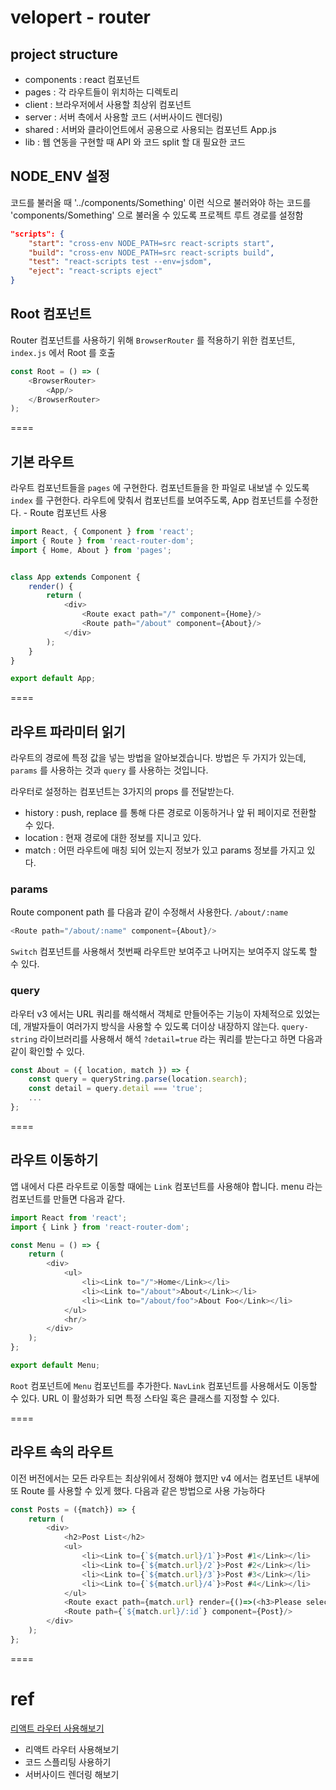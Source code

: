 
# velopert - router
## project structure
- components : react 컴포넌트
- pages : 각 라우트들이 위치하는 디렉토리
- client : 브라우저에서 사용할 최상위 컴포넌트
- server : 서버 측에서 사용할 코드 (서버사이드 렌더링)
- shared : 서버와 클라이언트에서 공용으로 사용되는 컴포넌트 App.js
- lib : 웹 연동을 구현할 때 API 와 코드 split 할 대 필요한 코드

## NODE_ENV 설정
코드를 불러올 때 '../components/Something' 이런 식으로 불러와야 하는 코드를 'components/Something' 으로 불러올 수 있도록 
프로젝트 루트 경로를 설정함
```json
"scripts": {
    "start": "cross-env NODE_PATH=src react-scripts start",
    "build": "cross-env NODE_PATH=src react-scripts build",
    "test": "react-scripts test --env=jsdom",
    "eject": "react-scripts eject"
}
```

## Root 컴포넌트
Router 컴포넌트를 사용하기 위해 `BrowserRouter` 를 적용하기 위한 컴포넌트, `index.js` 에서 Root 를 호출
```js
const Root = () => (
    <BrowserRouter>
        <App/>
    </BrowserRouter>
);
```

====

## 기본 라우트
라우트 컴포넌트들을 `pages` 에 구현한다.
컴포넌트들을 한 파일로 내보낼 수 있도록 `index` 를 구현한다.
라우트에 맞춰서 컴포넌트를 보여주도록, App 컴포넌트를 수정한다. - Route 컴포넌트 사용
```js
import React, { Component } from 'react';
import { Route } from 'react-router-dom';
import { Home, About } from 'pages';


class App extends Component {
    render() {
        return (
            <div>
                <Route exact path="/" component={Home}/>
                <Route path="/about" component={About}/>
            </div>
        );
    }
}

export default App;
```

====

## 라우트 파라미터 읽기
라우트의 경로에 특정 값을 넣는 방법을 알아보겠습니다.
방법은 두 가지가 있는데, `params` 를 사용하는 것과 `query` 를 사용하는 것입니다.

라우터로 설정하는 컴포넌트는 3가지의 props 를 전달받는다.
- history : push, replace 를 통해 다른 경로로 이동하거나 앞 뒤 페이지로 전환할 수 있다.
- location : 현재 경로에 대한 정보를 지니고 있다.
- match : 어떤 라우트에 매칭 되어 있는지 정보가 있고 params 정보를 가지고 있다.

### params
Route component path 를 다음과 같이 수정해서 사용한다. `/about/:name`
```js
<Route path="/about/:name" component={About}/>
```
`Switch` 컴포넌트를 사용해서 첫번째 라우트만 보여주고 나머지는 보여주지 않도록 할 수 있다.

### query
라우터 v3 에서는 URL 쿼리를 해석해서 객체로 만들어주는 기능이 자체적으로 있었는데, 개발자들이
여러가지 방식을 사용할 수 있도록 더이상 내장하지 않는다.
`query-string` 라이브러리를 사용해서 해석
`?detail=true` 라는 쿼리를 받는다고 하면 다음과 같이 확인할 수 있다.
```js
const About = ({ location, match }) => {
    const query = queryString.parse(location.search);
    const detail = query.detail === 'true';
    ...
};
```

====


## 라우트 이동하기
앱 내에서 다른 라우트로 이동할 때에는 `Link` 컴포넌트를 사용해야 합니다.
menu 라는 컴포넌트를 만들면 다음과 같다.
```js
import React from 'react';
import { Link } from 'react-router-dom';

const Menu = () => {
    return (
        <div>
            <ul>
                <li><Link to="/">Home</Link></li>
                <li><Link to="/about">About</Link></li>
                <li><Link to="/about/foo">About Foo</Link></li>
            </ul>
            <hr/>
        </div>
    );
};

export default Menu;
```
`Root` 컴포넌트에 `Menu` 컴포넌트를 추가한다.
`NavLink` 컴포넌트를 사용해서도 이동할 수 있다. URL 이 활성화가 되면 특정 스타일 혹은 클래스를 지정할 수 있다.

====

## 라우트 속의 라우트
이전 버전에서는 모든 라우트는 최상위에서 정해야 했지만 v4 에서는 컴포넌트 내부에 또 Route 를 사용할 수 있게 했다.
다음과 같은 방법으로 사용 가능하다
```js
const Posts = ({match}) => {
    return (
        <div>
            <h2>Post List</h2>
            <ul>
                <li><Link to={`${match.url}/1`}>Post #1</Link></li>
                <li><Link to={`${match.url}/2`}>Post #2</Link></li>
                <li><Link to={`${match.url}/3`}>Post #3</Link></li>
                <li><Link to={`${match.url}/4`}>Post #4</Link></li>
            </ul>
            <Route exact path={match.url} render={()=>(<h3>Please select any post</h3>)}/>
            <Route path={`${match.url}/:id`} component={Post}/>
        </div>
    );
};
```

====




# ref
[리액트 라우터 사용해보기](https://velopert.com/3417)
- 리액트 라우터 사용해보기
- 코드 스플리팅 사용하기
- 서버사이드 렌더링 해보기
